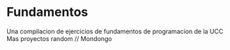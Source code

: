 # Fundamentos
Una compilacion de ejercicios de fundamentos de programacion de la UCC
Mas proyectos random
// Mondongo 
